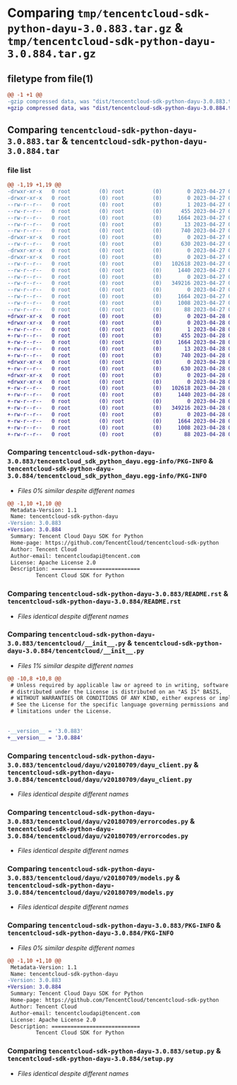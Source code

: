 # Comparing `tmp/tencentcloud-sdk-python-dayu-3.0.883.tar.gz` & `tmp/tencentcloud-sdk-python-dayu-3.0.884.tar.gz`

## filetype from file(1)

```diff
@@ -1 +1 @@
-gzip compressed data, was "dist/tencentcloud-sdk-python-dayu-3.0.883.tar", last modified: Thu Apr 27 00:27:17 2023, max compression
+gzip compressed data, was "dist/tencentcloud-sdk-python-dayu-3.0.884.tar", last modified: Fri Apr 28 02:14:02 2023, max compression
```

## Comparing `tencentcloud-sdk-python-dayu-3.0.883.tar` & `tencentcloud-sdk-python-dayu-3.0.884.tar`

### file list

```diff
@@ -1,19 +1,19 @@
-drwxr-xr-x   0 root         (0) root         (0)        0 2023-04-27 00:27:17.000000 tencentcloud-sdk-python-dayu-3.0.883/
-drwxr-xr-x   0 root         (0) root         (0)        0 2023-04-27 00:27:17.000000 tencentcloud-sdk-python-dayu-3.0.883/tencentcloud_sdk_python_dayu.egg-info/
--rw-r--r--   0 root         (0) root         (0)        1 2023-04-27 00:27:17.000000 tencentcloud-sdk-python-dayu-3.0.883/tencentcloud_sdk_python_dayu.egg-info/dependency_links.txt
--rw-r--r--   0 root         (0) root         (0)      455 2023-04-27 00:27:17.000000 tencentcloud-sdk-python-dayu-3.0.883/tencentcloud_sdk_python_dayu.egg-info/SOURCES.txt
--rw-r--r--   0 root         (0) root         (0)     1664 2023-04-27 00:27:17.000000 tencentcloud-sdk-python-dayu-3.0.883/tencentcloud_sdk_python_dayu.egg-info/PKG-INFO
--rw-r--r--   0 root         (0) root         (0)       13 2023-04-27 00:27:17.000000 tencentcloud-sdk-python-dayu-3.0.883/tencentcloud_sdk_python_dayu.egg-info/top_level.txt
--rw-r--r--   0 root         (0) root         (0)      740 2023-04-27 00:27:17.000000 tencentcloud-sdk-python-dayu-3.0.883/README.rst
-drwxr-xr-x   0 root         (0) root         (0)        0 2023-04-27 00:27:17.000000 tencentcloud-sdk-python-dayu-3.0.883/tencentcloud/
--rw-r--r--   0 root         (0) root         (0)      630 2023-04-27 00:27:17.000000 tencentcloud-sdk-python-dayu-3.0.883/tencentcloud/__init__.py
-drwxr-xr-x   0 root         (0) root         (0)        0 2023-04-27 00:27:17.000000 tencentcloud-sdk-python-dayu-3.0.883/tencentcloud/dayu/
-drwxr-xr-x   0 root         (0) root         (0)        0 2023-04-27 00:27:17.000000 tencentcloud-sdk-python-dayu-3.0.883/tencentcloud/dayu/v20180709/
--rw-r--r--   0 root         (0) root         (0)   102618 2023-04-27 00:27:17.000000 tencentcloud-sdk-python-dayu-3.0.883/tencentcloud/dayu/v20180709/dayu_client.py
--rw-r--r--   0 root         (0) root         (0)     1440 2023-04-27 00:27:17.000000 tencentcloud-sdk-python-dayu-3.0.883/tencentcloud/dayu/v20180709/errorcodes.py
--rw-r--r--   0 root         (0) root         (0)        0 2023-04-27 00:27:17.000000 tencentcloud-sdk-python-dayu-3.0.883/tencentcloud/dayu/v20180709/__init__.py
--rw-r--r--   0 root         (0) root         (0)   349216 2023-04-27 00:27:17.000000 tencentcloud-sdk-python-dayu-3.0.883/tencentcloud/dayu/v20180709/models.py
--rw-r--r--   0 root         (0) root         (0)        0 2023-04-27 00:27:17.000000 tencentcloud-sdk-python-dayu-3.0.883/tencentcloud/dayu/__init__.py
--rw-r--r--   0 root         (0) root         (0)     1664 2023-04-27 00:27:17.000000 tencentcloud-sdk-python-dayu-3.0.883/PKG-INFO
--rw-r--r--   0 root         (0) root         (0)     1008 2023-04-27 00:27:17.000000 tencentcloud-sdk-python-dayu-3.0.883/setup.py
--rw-r--r--   0 root         (0) root         (0)       88 2023-04-27 00:27:17.000000 tencentcloud-sdk-python-dayu-3.0.883/setup.cfg
+drwxr-xr-x   0 root         (0) root         (0)        0 2023-04-28 02:14:02.000000 tencentcloud-sdk-python-dayu-3.0.884/
+drwxr-xr-x   0 root         (0) root         (0)        0 2023-04-28 02:14:02.000000 tencentcloud-sdk-python-dayu-3.0.884/tencentcloud_sdk_python_dayu.egg-info/
+-rw-r--r--   0 root         (0) root         (0)        1 2023-04-28 02:14:02.000000 tencentcloud-sdk-python-dayu-3.0.884/tencentcloud_sdk_python_dayu.egg-info/dependency_links.txt
+-rw-r--r--   0 root         (0) root         (0)      455 2023-04-28 02:14:02.000000 tencentcloud-sdk-python-dayu-3.0.884/tencentcloud_sdk_python_dayu.egg-info/SOURCES.txt
+-rw-r--r--   0 root         (0) root         (0)     1664 2023-04-28 02:14:02.000000 tencentcloud-sdk-python-dayu-3.0.884/tencentcloud_sdk_python_dayu.egg-info/PKG-INFO
+-rw-r--r--   0 root         (0) root         (0)       13 2023-04-28 02:14:02.000000 tencentcloud-sdk-python-dayu-3.0.884/tencentcloud_sdk_python_dayu.egg-info/top_level.txt
+-rw-r--r--   0 root         (0) root         (0)      740 2023-04-28 02:14:02.000000 tencentcloud-sdk-python-dayu-3.0.884/README.rst
+drwxr-xr-x   0 root         (0) root         (0)        0 2023-04-28 02:14:02.000000 tencentcloud-sdk-python-dayu-3.0.884/tencentcloud/
+-rw-r--r--   0 root         (0) root         (0)      630 2023-04-28 02:14:02.000000 tencentcloud-sdk-python-dayu-3.0.884/tencentcloud/__init__.py
+drwxr-xr-x   0 root         (0) root         (0)        0 2023-04-28 02:14:02.000000 tencentcloud-sdk-python-dayu-3.0.884/tencentcloud/dayu/
+drwxr-xr-x   0 root         (0) root         (0)        0 2023-04-28 02:14:02.000000 tencentcloud-sdk-python-dayu-3.0.884/tencentcloud/dayu/v20180709/
+-rw-r--r--   0 root         (0) root         (0)   102618 2023-04-28 02:14:02.000000 tencentcloud-sdk-python-dayu-3.0.884/tencentcloud/dayu/v20180709/dayu_client.py
+-rw-r--r--   0 root         (0) root         (0)     1440 2023-04-28 02:14:02.000000 tencentcloud-sdk-python-dayu-3.0.884/tencentcloud/dayu/v20180709/errorcodes.py
+-rw-r--r--   0 root         (0) root         (0)        0 2023-04-28 02:14:02.000000 tencentcloud-sdk-python-dayu-3.0.884/tencentcloud/dayu/v20180709/__init__.py
+-rw-r--r--   0 root         (0) root         (0)   349216 2023-04-28 02:14:02.000000 tencentcloud-sdk-python-dayu-3.0.884/tencentcloud/dayu/v20180709/models.py
+-rw-r--r--   0 root         (0) root         (0)        0 2023-04-28 02:14:02.000000 tencentcloud-sdk-python-dayu-3.0.884/tencentcloud/dayu/__init__.py
+-rw-r--r--   0 root         (0) root         (0)     1664 2023-04-28 02:14:02.000000 tencentcloud-sdk-python-dayu-3.0.884/PKG-INFO
+-rw-r--r--   0 root         (0) root         (0)     1008 2023-04-28 02:14:02.000000 tencentcloud-sdk-python-dayu-3.0.884/setup.py
+-rw-r--r--   0 root         (0) root         (0)       88 2023-04-28 02:14:02.000000 tencentcloud-sdk-python-dayu-3.0.884/setup.cfg
```

### Comparing `tencentcloud-sdk-python-dayu-3.0.883/tencentcloud_sdk_python_dayu.egg-info/PKG-INFO` & `tencentcloud-sdk-python-dayu-3.0.884/tencentcloud_sdk_python_dayu.egg-info/PKG-INFO`

 * *Files 0% similar despite different names*

```diff
@@ -1,10 +1,10 @@
 Metadata-Version: 1.1
 Name: tencentcloud-sdk-python-dayu
-Version: 3.0.883
+Version: 3.0.884
 Summary: Tencent Cloud Dayu SDK for Python
 Home-page: https://github.com/TencentCloud/tencentcloud-sdk-python
 Author: Tencent Cloud
 Author-email: tencentcloudapi@tencent.com
 License: Apache License 2.0
 Description: ============================
         Tencent Cloud SDK for Python
```

### Comparing `tencentcloud-sdk-python-dayu-3.0.883/README.rst` & `tencentcloud-sdk-python-dayu-3.0.884/README.rst`

 * *Files identical despite different names*

### Comparing `tencentcloud-sdk-python-dayu-3.0.883/tencentcloud/__init__.py` & `tencentcloud-sdk-python-dayu-3.0.884/tencentcloud/__init__.py`

 * *Files 1% similar despite different names*

```diff
@@ -10,8 +10,8 @@
 # Unless required by applicable law or agreed to in writing, software
 # distributed under the License is distributed on an "AS IS" BASIS,
 # WITHOUT WARRANTIES OR CONDITIONS OF ANY KIND, either express or implied.
 # See the License for the specific language governing permissions and
 # limitations under the License.
 
 
-__version__ = '3.0.883'
+__version__ = '3.0.884'
```

### Comparing `tencentcloud-sdk-python-dayu-3.0.883/tencentcloud/dayu/v20180709/dayu_client.py` & `tencentcloud-sdk-python-dayu-3.0.884/tencentcloud/dayu/v20180709/dayu_client.py`

 * *Files identical despite different names*

### Comparing `tencentcloud-sdk-python-dayu-3.0.883/tencentcloud/dayu/v20180709/errorcodes.py` & `tencentcloud-sdk-python-dayu-3.0.884/tencentcloud/dayu/v20180709/errorcodes.py`

 * *Files identical despite different names*

### Comparing `tencentcloud-sdk-python-dayu-3.0.883/tencentcloud/dayu/v20180709/models.py` & `tencentcloud-sdk-python-dayu-3.0.884/tencentcloud/dayu/v20180709/models.py`

 * *Files identical despite different names*

### Comparing `tencentcloud-sdk-python-dayu-3.0.883/PKG-INFO` & `tencentcloud-sdk-python-dayu-3.0.884/PKG-INFO`

 * *Files 0% similar despite different names*

```diff
@@ -1,10 +1,10 @@
 Metadata-Version: 1.1
 Name: tencentcloud-sdk-python-dayu
-Version: 3.0.883
+Version: 3.0.884
 Summary: Tencent Cloud Dayu SDK for Python
 Home-page: https://github.com/TencentCloud/tencentcloud-sdk-python
 Author: Tencent Cloud
 Author-email: tencentcloudapi@tencent.com
 License: Apache License 2.0
 Description: ============================
         Tencent Cloud SDK for Python
```

### Comparing `tencentcloud-sdk-python-dayu-3.0.883/setup.py` & `tencentcloud-sdk-python-dayu-3.0.884/setup.py`

 * *Files identical despite different names*

